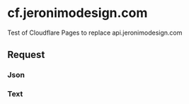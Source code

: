 # cf.jeronimodesign.com
Test of Cloudflare Pages to replace api.jeronimodesign.com

## Request

### Json

### Text

